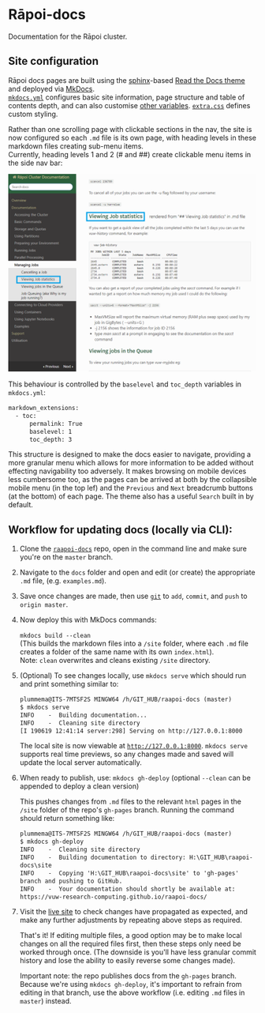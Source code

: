 # Rāpoi-docs
Documentation for the Rāpoi cluster.

## Site configuration

Rāpoi docs pages are built using the <a href="http://127.0.0.1:8000">sphinx</a>-based <a href="https://docs.readthedocs.io/en/stable/intro/getting-started-with-sphinx.html">Read the Docs theme</a> and deployed via <a href="https://www.mkdocs.org/">MkDocs</a>. <br><a href="https://github.com/vuw-research-computing/raapoi-docs/blob/master/mkdocs.yml">```mkdocs.yml```</a> configures basic site information, page structure and table of contents depth, and can also customise <a href="https://www.mkdocs.org/user-guide/configuration/">other variables</a>. <a href="https://github.com/vuw-research-computing/raapoi-docs/blob/master/extra.css">```extra.css```</a> defines custom styling.

Rather than one scrolling page with clickable sections in the nav, the site is now configured so each ```.md``` file is its own page,  with heading levels in these markdown files creating sub-menu items. <br>
Currently, heading levels 1 and 2 (# and ##) create clickable menu items in the side nav bar:

![Menu levels example](docs/img/Menu_structure.png)

This behaviour is controlled by the ```baselevel``` and ```toc_depth``` variables in ```mkdocs.yml```:
```
markdown_extensions:
  - toc:
      permalink: True
      baselevel: 1
      toc_depth: 3
```

This structure is designed to make the docs easier to navigate, providing a more granular menu which allows for more information to be added without effecting navigability too adversely. It makes browsing on mobile devices less cumbersome too, as the pages can be arrived at both by the collapsible mobile menu (in the top lef) and the ```Previous``` and ```Next``` breadcrumb buttons (at the bottom) of each page. The theme also has a useful ```Search``` built in by default. 


## Workflow for updating docs (locally via CLI):

1. Clone the <a href="https://github.com/vuw-research-computing/raapoi-docs">```raapoi-docs```</a> repo, open in the command line and make sure you're on the ```master``` branch.

1. Navigate to the ```docs``` folder and open and edit (or create) the appropriate ```.md``` file, (e.g. ```examples.md```).

1. Save once changes are made, then use <a href="https://git-scm.com/docs">```git```</a> to ```add```, ```commit```, and ```push``` to ```origin master```.

1. Now deploy this with MkDocs commands:

	```mkdocs build --clean``` <br>
	(This builds the markdown files into a ```/site``` folder, where each ```.md``` file creates a folder of the same name with its own ```index.html```). 
	<br>
	Note: ```clean``` overwrites and cleans existing ```/site``` directory. 

1. (Optional) To see changes locally, use ```mkdocs serve``` which should run and print something similar to: 
	```
	plummema@ITS-7MTSF2S MINGW64 /h/GIT_HUB/raapoi-docs (master)
	$ mkdocs serve
	INFO    -  Building documentation...
	INFO    -  Cleaning site directory
	[I 190619 12:41:14 server:298] Serving on http://127.0.0.1:8000
	```
	The local site is now viewable at <a href="http://127.0.0.1:8000">```http://127.0.0.1:8000```</a>. ```mkdocs serve``` supports real time previews, so any changes made and saved will update the local server automatically.

1. When ready to publish, use:
```mkdocs gh-deploy``` (optional ```--clean``` can be appended to deploy a clean version)

	This pushes changes from ```.md``` files to the relevant ```html``` pages in the ```/site``` folder of the repo's ```gh-pages``` branch. 
	Running the command should return something like: 
	```
	plummema@ITS-7MTSF2S MINGW64 /h/GIT_HUB/raapoi-docs (master)
	$ mkdocs gh-deploy
	INFO    -  Cleaning site directory
	INFO    -  Building documentation to directory: H:\GIT_HUB\raapoi-docs\site
	INFO    -  Copying 'H:\GIT_HUB\raapoi-docs\site' to 'gh-pages' branch and pushing to GitHub.
	INFO    -  Your documentation should shortly be available at: https://vuw-research-computing.github.io/raapoi-docs/
	```
1. Visit the <a href="https://vuw-research-computing.github.io/raapoi-docs/">live site</a> to check changes have propagated as expected, and make any 	     further adjustments by repeating above steps as required.

	That's it! If editing multiple files, a good option may be to make local changes on all the required files first, then these steps only need be worked through once. (The downside is you'll have less granular commit history and lose the ability to easily reverse some changes made).

	Important note: the repo publishes docs from the ```gh-pages``` branch. Because we're using ```mkdocs gh-deploy```, it's important to refrain from editing in that branch, use the above workflow (i.e. editing ```.md``` files in ```master```) instead.

